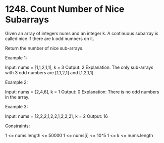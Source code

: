 # 1248. Count Number of Nice Subarrays


Given an array of integers nums and an integer k. A continuous subarray is called nice if there are k odd numbers on it.

Return the number of nice sub-arrays.

 
Example 1:

Input: nums = [1,1,2,1,1], k = 3
Output: 2
Explanation: The only sub-arrays with 3 odd numbers are [1,1,2,1] and [1,2,1,1].


Example 2:

Input: nums = [2,4,6], k = 1
Output: 0
Explanation: There is no odd numbers in the array.


Example 3:

Input: nums = [2,2,2,1,2,2,1,2,2,2], k = 2
Output: 16
 

Constraints:

1 <= nums.length <= 50000
1 <= nums[i] <= 10^5
1 <= k <= nums.length